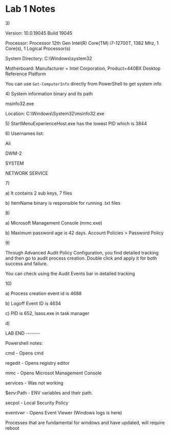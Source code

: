 # Lab 1 Notes

3\)

Version: 10.0.19045 Build 19045

Processor: Processor 12th Gen Intel(R) Core(TM) i7-12700T, 1382 Mhz, 1 Core(s), 1 Logical Processor(s)

System Directory: C:\Windows\system32

Motherboard: Manufacturer = Intel Corporation, Product=440BX Desktop Reference Platform



You can use `Get-ComputerInfo` directly from PowerShell  to get system info



4\) System information binary and its path

msinfo32.exe

Location: C:\Windows\System32\msinfo32.exe



5\) StartMenuExperienceHost.exe has the lowest PID which is 3844



6\) Usernames list:

Ali

DWM-2

SYSTEM

NETWORK SERVICE



7\)

a) It contains 2 sub keys, 7 files

b) ItemName binary is responsible for running .txt files



8\)

a) Microsoft Management Console (mmc.exe)

b) Maximum password age is 42 days. Account Policies > Password Policy

9\)

Through Advanced Audit Policy Configuration, you find detailed tracking and then go to audit process creation. Double click and apply it for both success and failure.

You can check using the Audit Events bar in detailed tracking&#x20;



10\)

a) Process creation event id is 4688

b) Logoff Event ID is 4634

c) PID is 652, lsass.exe in task manager

d)&#x20;

LAB END -------

Powershell notes:

cmd - Opens cmd

regedit - Opens registry editor

mmc - Opens Microsot Management Console

services -  Was not working

$env:Path - ENV variables and their path.

secpol - Local Security Policy

eventvwr - Opens Event Viewer (Windows logs is here)



Processes that are fundamental for windows and have updated, will require reboot
